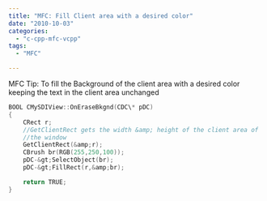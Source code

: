 ```yaml
---
title: "MFC: Fill Client area with a desired color"
date: "2010-10-03"
categories: 
  - "c-cpp-mfc-vcpp"
tags: 
  - "MFC"

---
```


MFC Tip: To fill the Background of the client area with a desired color keeping the text in the client area unchanged

```c
BOOL CMySDIView::OnEraseBkgnd(CDC\* pDC)
{
    CRect r;
    //GetClientRect gets the width &amp; height of the client area of
    //the window
    GetClientRect(&amp;r);
    CBrush br(RGB(255,250,100));
    pDC-&gt;SelectObject(br);
    pDC-&gt;FillRect(r,&amp;br);

    return TRUE;
}
```
